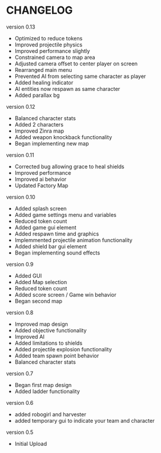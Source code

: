 # CHANGELOG
version 0.13
- Optimized to reduce tokens
- Improved projectile physics
- Improved performance slightly
- Constrained camera to map area
- Adjusted camera offset to center player on screen
- Rearranged main menu
- Prevented AI from selecting same character as player
- Added healing indicator
- AI entities now respawn as same character
- Added parallax bg

version 0.12
- Balanced character stats
- Added 2 characters
- Improved Zinra map
- Added weapon knockback functionality
- Began implementing new map

version 0.11
- Corrected bug allowing grace to heal shields
- Improved performance
- Improved ai behavior
- Updated Factory Map

version 0.10
- Added splash screen
- Added game settings menu and variables
- Reduced token count
- Added game gui element
- Added respawn time and graphics
- Implemmented projectile animation functionality
- Added shield bar gui element
- Began implementing sound effects

version 0.9
- Added GUI
- Added Map selection
- Reduced token count
- Added score screen / Game win behavior
- Began second map

version 0.8
- Improved map design
- Added objective functionality
- Improved AI
- Added limitations to shields
- Added projectile explosion functionality
- Added team spawn point behavior
- Balanced character stats

version 0.7
- Began first map design
- Added ladder functionality

version 0.6
- added robogirl and harvester
- added temporary gui to indicate your team and character

version 0.5
- Initial Upload
